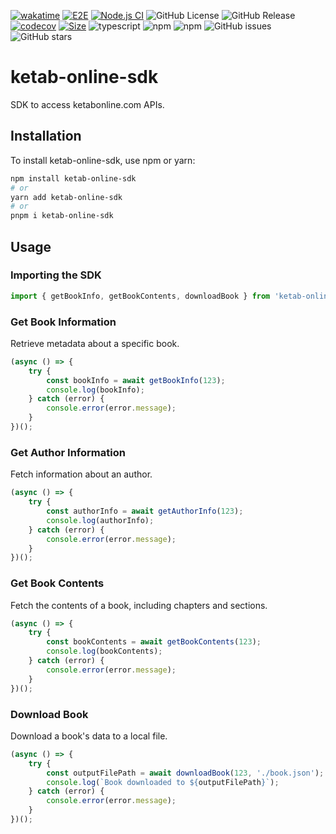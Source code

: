 [![wakatime](https://wakatime.com/badge/user/a0b906ce-b8e7-4463-8bce-383238df6d4b/project/5cb69094-5075-4207-bbc6-2edda0154865.svg)](https://wakatime.com/badge/user/a0b906ce-b8e7-4463-8bce-383238df6d4b/project/5cb69094-5075-4207-bbc6-2edda0154865)
[![E2E](https://github.com/ragaeeb/ketab-online-sdk/actions/workflows/e2e.yml/badge.svg)](https://github.com/ragaeeb/ketab-online-sdk/actions/workflows/e2e.yml) [![Node.js CI](https://github.com/ragaeeb/ketab-online-sdk/actions/workflows/build.yml/badge.svg)](https://github.com/ragaeeb/ketab-online-sdk/actions/workflows/build.yml)
![GitHub License](https://img.shields.io/github/license/ragaeeb/ketab-online-sdk)
![GitHub Release](https://img.shields.io/github/v/release/ragaeeb/ketab-online-sdk)
[![codecov](https://codecov.io/gh/ragaeeb/ketab-online-sdk/graph/badge.svg?token=TDCE341AX4)](https://codecov.io/gh/ragaeeb/ketab-online-sdk)
[![Size](https://deno.bundlejs.com/badge?q=ketab-online-sdk@latest)](https://bundlejs.com/?q=ketab-online-sdk%40latest)
![typescript](https://badgen.net/badge/icon/typescript?icon=typescript&label&color=blue)
![npm](https://img.shields.io/npm/v/ketab-online-sdk)
![npm](https://img.shields.io/npm/dm/ketab-online-sdk)
![GitHub issues](https://img.shields.io/github/issues/ragaeeb/ketab-online-sdk)
![GitHub stars](https://img.shields.io/github/stars/ragaeeb/ketab-online-sdk?style=social)

# ketab-online-sdk

SDK to access ketabonline.com APIs.

## Installation

To install ketab-online-sdk, use npm or yarn:

```bash
npm install ketab-online-sdk
# or
yarn add ketab-online-sdk
# or
pnpm i ketab-online-sdk
```

## Usage

### Importing the SDK

```javascript
import { getBookInfo, getBookContents, downloadBook } from 'ketab-online-sdk';
```

### Get Book Information

Retrieve metadata about a specific book.

```javascript
(async () => {
    try {
        const bookInfo = await getBookInfo(123);
        console.log(bookInfo);
    } catch (error) {
        console.error(error.message);
    }
})();
```

### Get Author Information

Fetch information about an author.

```javascript
(async () => {
    try {
        const authorInfo = await getAuthorInfo(123);
        console.log(authorInfo);
    } catch (error) {
        console.error(error.message);
    }
})();
```

### Get Book Contents

Fetch the contents of a book, including chapters and sections.

```javascript
(async () => {
    try {
        const bookContents = await getBookContents(123);
        console.log(bookContents);
    } catch (error) {
        console.error(error.message);
    }
})();
```

### Download Book

Download a book's data to a local file.

```javascript
(async () => {
    try {
        const outputFilePath = await downloadBook(123, './book.json');
        console.log(`Book downloaded to ${outputFilePath}`);
    } catch (error) {
        console.error(error.message);
    }
})();
```

